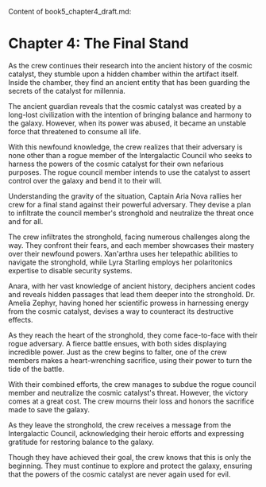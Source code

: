 Content of book5_chapter4_draft.md:

# Chapter 4: The Final Stand

As the crew continues their research into the ancient history of the cosmic catalyst, they stumble upon a hidden chamber within the artifact itself. Inside the chamber, they find an ancient entity that has been guarding the secrets of the catalyst for millennia.

The ancient guardian reveals that the cosmic catalyst was created by a long-lost civilization with the intention of bringing balance and harmony to the galaxy. However, when its power was abused, it became an unstable force that threatened to consume all life.

With this newfound knowledge, the crew realizes that their adversary is none other than a rogue member of the Intergalactic Council who seeks to harness the powers of the cosmic catalyst for their own nefarious purposes. The rogue council member intends to use the catalyst to assert control over the galaxy and bend it to their will.

Understanding the gravity of the situation, Captain Aria Nova rallies her crew for a final stand against their powerful adversary. They devise a plan to infiltrate the council member's stronghold and neutralize the threat once and for all.

The crew infiltrates the stronghold, facing numerous challenges along the way. They confront their fears, and each member showcases their mastery over their newfound powers. Xan'arthra uses her telepathic abilities to navigate the stronghold, while Lyra Starling employs her polaritonics expertise to disable security systems.

Anara, with her vast knowledge of ancient history, deciphers ancient codes and reveals hidden passages that lead them deeper into the stronghold. Dr. Amelia Zephyr, having honed her scientific prowess in harnessing energy from the cosmic catalyst, devises a way to counteract its destructive effects.

As they reach the heart of the stronghold, they come face-to-face with their rogue adversary. A fierce battle ensues, with both sides displaying incredible power. Just as the crew begins to falter, one of the crew members makes a heart-wrenching sacrifice, using their power to turn the tide of the battle.

With their combined efforts, the crew manages to subdue the rogue council member and neutralize the cosmic catalyst's threat. However, the victory comes at a great cost. The crew mourns their loss and honors the sacrifice made to save the galaxy.

As they leave the stronghold, the crew receives a message from the Intergalactic Council, acknowledging their heroic efforts and expressing gratitude for restoring balance to the galaxy.

Though they have achieved their goal, the crew knows that this is only the beginning. They must continue to explore and protect the galaxy, ensuring that the powers of the cosmic catalyst are never again used for evil.